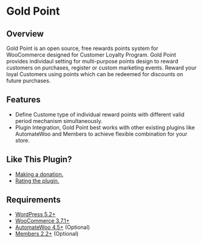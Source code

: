 # Gold Point

## Overview
Gold Point is an open source, free rewards points system for WooCommerce designed for Customer Loyalty Program. Gold Point provides individaul setting for multi-purpose points design to reward customers on purchases, register or custom marketing events. Reward your loyal Customers using points which can be redeemed for discounts on future purchases.

## Features
- Define Custome type of individual reward points with different valid period mechanism simultaneously.
- Plugin Integration, Gold Point best works with other existing plugins like AutomateWoo and Members to achieve flexible combination for your store.

## Like This Plugin?
- [Making a donation.](#)
- [Rating the plugin.](#)

## Requirements
- [WordPress 5.2+](https://wordpress.org/)
- [WooCommerce 3.7.1+](https://woocommerce.com/)
- [AutomateWoo 4.5+](https://automatewoo.com/) (Optional)
- [Members 2.2+](https://tw.wordpress.org/plugins/members/) (Optional)


